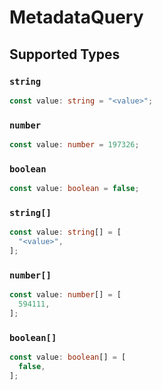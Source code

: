 # MetadataQuery


## Supported Types

### `string`

```typescript
const value: string = "<value>";
```

### `number`

```typescript
const value: number = 197326;
```

### `boolean`

```typescript
const value: boolean = false;
```

### `string[]`

```typescript
const value: string[] = [
  "<value>",
];
```

### `number[]`

```typescript
const value: number[] = [
  594111,
];
```

### `boolean[]`

```typescript
const value: boolean[] = [
  false,
];
```


